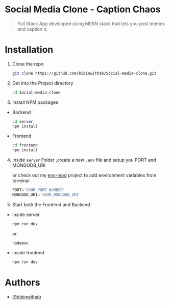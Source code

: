 
# Social Media Clone - Caption Chaos

>Full Stack App developed using MERN stack that lets you post memes and caption it.

# Installation

1. Clone the repo
   ```sh
   git clone https://github.com/bibinwithab/Social-media-clone.git
   ```

2. Get into the Project directory
     ```sh
     cd Social-media-clone
     ```

3. Install NPM packages

- Backend
   ```sh
   cd server
   npm install
   ```
- Frontend
   ```sh
   cd frontend
   npm install
   ```
4. Inside `server` Folder ,create a new `.env` file and setup you PORT and MONGODB_URI

   or check out my [env-mod](https://github.com/bibinwithab/env-mod) project to add environment variables from terminal.
   ```js
   PORT='YOUR_PORT_NUMBER' 
   MONGODB_URI='YOUR_MONGODB_URI'
   ```
5. Start both the Frontend and Backend
- inside server
   ```sh
   npm run dev
   ```
   or
   ```
   nodemon
   ```
- inside frontend
   ```sh
   npm run dev
   ```
# Authors

- [@bibinwithab](https://www.github.com/bibinwithab)

